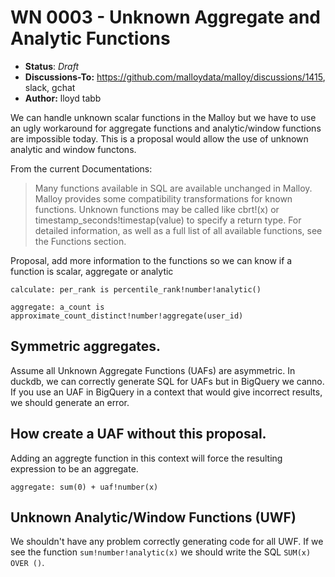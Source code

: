 # WN 0003 - Unknown Aggregate and Analytic Functions

- **Status**: *Draft* 
- **Discussions-To:**  https://github.com/malloydata/malloy/discussions/1415, slack, gchat
- **Author:** lloyd tabb

We can handle unknown scalar functions in the Malloy but we have to use an ugly workaround for aggregate functions and analytic/window functions are impossible today.  This is a proposal would allow the use of unknown analytic and window functons.

From the current Documentations:

> Many functions available in SQL are available unchanged in Malloy. Malloy provides some compatibility transformations for known functions. Unknown functions may be called like cbrt!(x) or timestamp_seconds!timestap(value) to specify a return type. For detailed information, as well as a full list of all available functions, see the Functions section.


Proposal, add more information to the functions so we can know if a function is scalar, aggregate or analytic

`calculate: per_rank is percentile_rank!number!analytic()`

`aggregate: a_count is approximate_count_distinct!number!aggregate(user_id)`

## Symmetric aggregates.
Assume all Unknown Aggregate Functions (UAFs) are asymmetric.  In duckdb, we can correctly generate SQL for UAFs but in BigQuery we canno. If you use an UAF in BigQuery in a context that would give incorrect results, we should generate an error.

## How create a UAF without this proposal.  
Adding an aggregte function in this context will force the resulting expression to be an aggregate.

`aggregate: sum(0) + uaf!number(x)`

## Unknown Analytic/Window Functions (UWF)
We shouldn't have any problem correctly generating code for all UWF.  If we see the function `sum!number!analytic(x)` we should write the SQL `SUM(x) OVER ()`.

